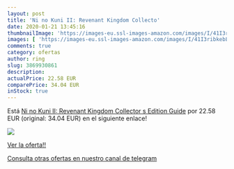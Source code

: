 ```yaml
---
layout: post
title: 'Ni no Kuni II: Revenant Kingdom Collecto'
date: 2020-01-21 13:45:16
thumbnailImage: 'https://images-eu.ssl-images-amazon.com/images/I/41I3ribkebL._SL200_.jpg'
images: [ 'https://images-eu.ssl-images-amazon.com/images/I/41I3ribkebL._SL200_.jpg' ]
comments: true
category: ofertas
author: ring
slug: 3869930861
description:
actualPrice: 22.58 EUR
comparePrice: 34.04 EUR
inStock: true
---
```


Está [Ni no Kuni II: Revenant Kingdom Collector s Edition Guide](https://www.amazon.com/dp/3869930861/?tag=redken08-20) por 22.58 EUR (original: 34.04 EUR) en el siguiente enlace!

[![](https://images-eu.ssl-images-amazon.com/images/I/41I3ribkebL._SL200_.jpg)](https://www.amazon.com/dp/3869930861/?tag=redken08-20)

[Ver la oferta!!](https://www.amazon.com/dp/3869930861/?tag=redken08-20)

[Consulta otras ofertas en nuestro canal de telegram](https://t.me/s/ofertas25)
